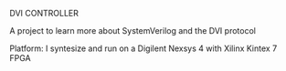 DVI CONTROLLER

A project to learn more about SystemVerilog and the DVI protocol

Platform:
I syntesize and run on a Digilent Nexsys 4 with Xilinx Kintex 7 FPGA